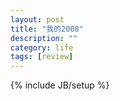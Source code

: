 ```yaml
---
layout: post
title: "我的2008"
description: ""
category: life
tags: [review]
---
```

{% include JB/setup %}
